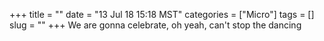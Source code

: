 +++
title = ""
date = "13 Jul 18 15:18 MST"
categories = ["Micro"]
tags = []
slug = ""
+++
We are gonna celebrate, oh yeah, can't stop the dancing
